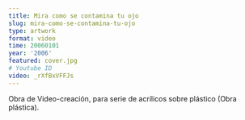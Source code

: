 ```yaml
---
title: Mira como se contamina tu ojo
slug: mira-como-se-contamina-tu-ojo
type: artwork
format: video
time: 20060101
year: '2006'
featured: cover.jpg
# Youtube ID
video: _rXfBxVFFJs
---
```


Obra de Video-creación, para serie de acrílicos sobre plástico (Obra plástica).
